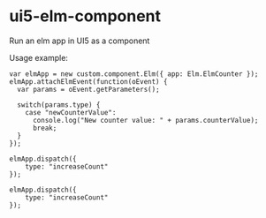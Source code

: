# ui5-elm-component
Run an elm app in UI5 as a component

Usage example:

    var elmApp = new custom.component.Elm({ app: Elm.ElmCounter });
    elmApp.attachElmEvent(function(oEvent) {
      var params = oEvent.getParameters();
      
      switch(params.type) {
        case "newCounterValue":
          console.log("New counter value: " + params.counterValue);
          break;
      }
    });
    
    elmApp.dispatch({
        type: "increaseCount"
    });
    
    elmApp.dispatch({
        type: "increaseCount"
    });
